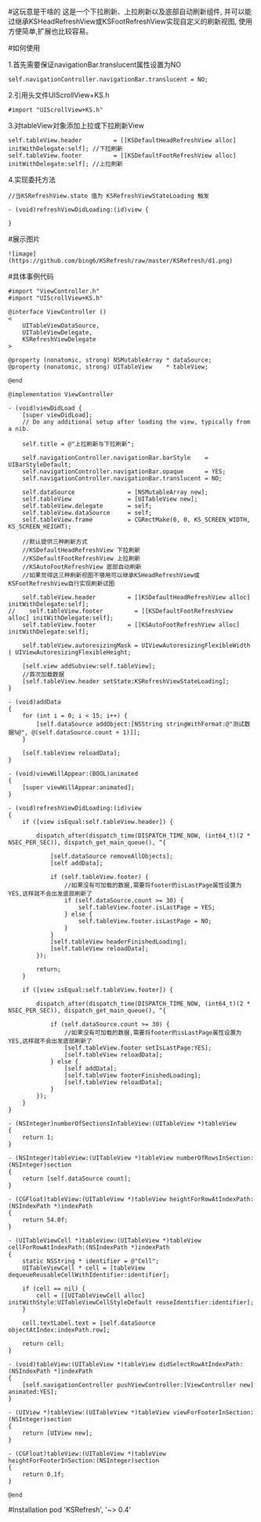 #这玩意是干啥的
    这是一个下拉刷新、上拉刷新以及底部自动刷新组件,
    并可以能过继承KSHeadRefreshView或KSFootRefreshView实现自定义的刷新视图,
    使用方便简单,扩展也比较容易。
    
#如何使用

1.首先需要保证navigationBar.translucent属性设置为NO

    self.navigationController.navigationBar.translucent = NO;

2.引用头文件UIScrollView+KS.h 
    
    #import "UIScrollView+KS.h"
    
3.对tableView对象添加上拉或下拉刷新View

    self.tableView.header         = [[KSDefaultHeadRefreshView alloc] initWithDelegate:self]; //下拉刷新
    self.tableView.footer         = [[KSDefaultFootRefreshView alloc] initWithDelegate:self]; //上拉刷新
    
4.实现委托方法

    //当KSRefreshView.state 值为 KSRefreshViewStateLoading 触发
    
    - (void)refreshViewDidLoading:(id)view {
        
    }

#展示图片
    
    ![image](https://github.com/bing6/KSRefresh/raw/master/KSRefresh/d1.png)  
    
#具体事例代码
 
    #import "ViewController.h"
    #import "UIScrollView+KS.h"
    
    @interface ViewController ()
    <
        UITableViewDataSource,
        UITableViewDelegate,
        KSRefreshViewDelegate
    >
    
    @property (nonatomic, strong) NSMutableArray * dataSource;
    @property (nonatomic, strong) UITableView    * tableView;
    
    @end
    
    @implementation ViewController
    
    - (void)viewDidLoad {
        [super viewDidLoad];
        // Do any additional setup after loading the view, typically from a nib.
        
        self.title = @"上拉刷新与下拉刷新";
        
        self.navigationController.navigationBar.barStyle    = UIBarStyleDefault;
        self.navigationController.navigationBar.opaque      = YES;
        self.navigationController.navigationBar.translucent = NO;
        
        self.dataSource               = [NSMutableArray new];
        self.tableView                = [UITableView new];
        self.tableView.delegate       = self;
        self.tableView.dataSource     = self;
        self.tableView.frame          = CGRectMake(0, 0, KS_SCREEN_WIDTH, KS_SCREEN_HEIGHT);
        
        //默认提供三种刷新方式
        //KSDefaultHeadRefreshView 下拉刷新
        //KSDefaultFootRefreshView 上拉刷新
        //KSAutoFootRefreshView 底部自动刷新
        //如果觉得这三种刷新视图不够用可以继承KSHeadRefreshView或KSFootRefreshView自行实现刷新试图
        
        self.tableView.header         = [[KSDefaultHeadRefreshView alloc] initWithDelegate:self];
    //    self.tableView.footer         = [[KSDefaultFootRefreshView alloc] initWithDelegate:self];
        self.tableView.footer         = [[KSAutoFootRefreshView alloc] initWithDelegate:self];
        
        self.tableView.autoresizingMask = UIViewAutoresizingFlexibleWidth | UIViewAutoresizingFlexibleHeight;
        
        [self.view addSubview:self.tableView];
        //首次加载数据
        [self.tableView.header setState:KSRefreshViewStateLoading];
    }
    
    - (void)addData
    {
        for (int i = 0; i < 15; i++) {
            [self.dataSource addObject:[NSString stringWithFormat:@"测试数据%@", @(self.dataSource.count + 1)]];
        }
        
        [self.tableView reloadData];
    }
    
    - (void)viewWillAppear:(BOOL)animated
    {
        [super viewWillAppear:animated];
    }
    
    - (void)refreshViewDidLoading:(id)view
    {
        if ([view isEqual:self.tableView.header]) {
            
            dispatch_after(dispatch_time(DISPATCH_TIME_NOW, (int64_t)(2 * NSEC_PER_SEC)), dispatch_get_main_queue(), ^{
                
                [self.dataSource removeAllObjects];
                [self addData];
                
                if (self.tableView.footer) {
                    //如果没有可加载的数据,需要将footer的isLastPage属性设置为YES,这样就不会出发底部刷新了
                    if (self.dataSource.count >= 30) {
                        self.tableView.footer.isLastPage = YES;
                    } else {
                        self.tableView.footer.isLastPage = NO;
                    }
                }
                [self.tableView headerFinishedLoading];
                [self.tableView reloadData];
            });
            
            return;
        }
        
        if ([view isEqual:self.tableView.footer]) {
            
            dispatch_after(dispatch_time(DISPATCH_TIME_NOW, (int64_t)(2 * NSEC_PER_SEC)), dispatch_get_main_queue(), ^{
                
                if (self.dataSource.count >= 30) {
                    //如果没有可加载的数据,需要将footer的isLastPage属性设置为YES,这样就不会出发底部刷新了
                    [self.tableView.footer setIsLastPage:YES];
                    [self.tableView reloadData];
                } else {
                    [self addData];
                    [self.tableView footerFinishedLoading];
                    [self.tableView reloadData];
                }
            });
        }
    }
    
    - (NSInteger)numberOfSectionsInTableView:(UITableView *)tableView
    {
        return 1;
    }
    
    - (NSInteger)tableView:(UITableView *)tableView numberOfRowsInSection:(NSInteger)section
    {
        return [self.dataSource count];
    }
    
    - (CGFloat)tableView:(UITableView *)tableView heightForRowAtIndexPath:(NSIndexPath *)indexPath
    {
        return 54.0f;
    }
    
    - (UITableViewCell *)tableView:(UITableView *)tableView cellForRowAtIndexPath:(NSIndexPath *)indexPath
    {
        static NSString * identifier = @"Cell";
        UITableViewCell * cell = [tableView dequeueReusableCellWithIdentifier:identifier];
        
        if (cell == nil) {
            cell = [[UITableViewCell alloc] initWithStyle:UITableViewCellStyleDefault reuseIdentifier:identifier];
        }
        
        cell.textLabel.text = [self.dataSource objectAtIndex:indexPath.row];
        
        return cell;
    }
    
    - (void)tableView:(UITableView *)tableView didSelectRowAtIndexPath:(NSIndexPath *)indexPath
    {
        [self.navigationController pushViewController:[ViewController new] animated:YES];
    }
    
    - (UIView *)tableView:(UITableView *)tableView viewForFooterInSection:(NSInteger)section
    {
        return [UIView new];
    }
    
    - (CGFloat)tableView:(UITableView *)tableView heightForFooterInSection:(NSInteger)section
    {
        return 0.1f;
    }
    
    @end
    
#Installation
    pod 'KSRefresh', '~> 0.4'
